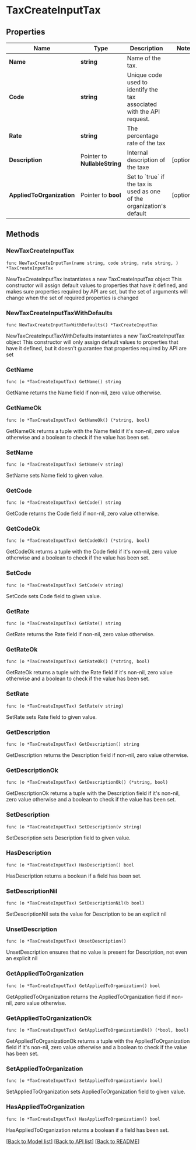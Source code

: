 # TaxCreateInputTax

## Properties

Name | Type | Description | Notes
------------ | ------------- | ------------- | -------------
**Name** | **string** | Name of the tax. | 
**Code** | **string** | Unique code used to identify the tax associated with the API request. | 
**Rate** | **string** | The percentage rate of the tax | 
**Description** | Pointer to **NullableString** | Internal description of the taxe | [optional] 
**AppliedToOrganization** | Pointer to **bool** | Set to &#x60;true&#x60; if the tax is used as one of the organization&#39;s default | [optional] 

## Methods

### NewTaxCreateInputTax

`func NewTaxCreateInputTax(name string, code string, rate string, ) *TaxCreateInputTax`

NewTaxCreateInputTax instantiates a new TaxCreateInputTax object
This constructor will assign default values to properties that have it defined,
and makes sure properties required by API are set, but the set of arguments
will change when the set of required properties is changed

### NewTaxCreateInputTaxWithDefaults

`func NewTaxCreateInputTaxWithDefaults() *TaxCreateInputTax`

NewTaxCreateInputTaxWithDefaults instantiates a new TaxCreateInputTax object
This constructor will only assign default values to properties that have it defined,
but it doesn't guarantee that properties required by API are set

### GetName

`func (o *TaxCreateInputTax) GetName() string`

GetName returns the Name field if non-nil, zero value otherwise.

### GetNameOk

`func (o *TaxCreateInputTax) GetNameOk() (*string, bool)`

GetNameOk returns a tuple with the Name field if it's non-nil, zero value otherwise
and a boolean to check if the value has been set.

### SetName

`func (o *TaxCreateInputTax) SetName(v string)`

SetName sets Name field to given value.


### GetCode

`func (o *TaxCreateInputTax) GetCode() string`

GetCode returns the Code field if non-nil, zero value otherwise.

### GetCodeOk

`func (o *TaxCreateInputTax) GetCodeOk() (*string, bool)`

GetCodeOk returns a tuple with the Code field if it's non-nil, zero value otherwise
and a boolean to check if the value has been set.

### SetCode

`func (o *TaxCreateInputTax) SetCode(v string)`

SetCode sets Code field to given value.


### GetRate

`func (o *TaxCreateInputTax) GetRate() string`

GetRate returns the Rate field if non-nil, zero value otherwise.

### GetRateOk

`func (o *TaxCreateInputTax) GetRateOk() (*string, bool)`

GetRateOk returns a tuple with the Rate field if it's non-nil, zero value otherwise
and a boolean to check if the value has been set.

### SetRate

`func (o *TaxCreateInputTax) SetRate(v string)`

SetRate sets Rate field to given value.


### GetDescription

`func (o *TaxCreateInputTax) GetDescription() string`

GetDescription returns the Description field if non-nil, zero value otherwise.

### GetDescriptionOk

`func (o *TaxCreateInputTax) GetDescriptionOk() (*string, bool)`

GetDescriptionOk returns a tuple with the Description field if it's non-nil, zero value otherwise
and a boolean to check if the value has been set.

### SetDescription

`func (o *TaxCreateInputTax) SetDescription(v string)`

SetDescription sets Description field to given value.

### HasDescription

`func (o *TaxCreateInputTax) HasDescription() bool`

HasDescription returns a boolean if a field has been set.

### SetDescriptionNil

`func (o *TaxCreateInputTax) SetDescriptionNil(b bool)`

 SetDescriptionNil sets the value for Description to be an explicit nil

### UnsetDescription
`func (o *TaxCreateInputTax) UnsetDescription()`

UnsetDescription ensures that no value is present for Description, not even an explicit nil
### GetAppliedToOrganization

`func (o *TaxCreateInputTax) GetAppliedToOrganization() bool`

GetAppliedToOrganization returns the AppliedToOrganization field if non-nil, zero value otherwise.

### GetAppliedToOrganizationOk

`func (o *TaxCreateInputTax) GetAppliedToOrganizationOk() (*bool, bool)`

GetAppliedToOrganizationOk returns a tuple with the AppliedToOrganization field if it's non-nil, zero value otherwise
and a boolean to check if the value has been set.

### SetAppliedToOrganization

`func (o *TaxCreateInputTax) SetAppliedToOrganization(v bool)`

SetAppliedToOrganization sets AppliedToOrganization field to given value.

### HasAppliedToOrganization

`func (o *TaxCreateInputTax) HasAppliedToOrganization() bool`

HasAppliedToOrganization returns a boolean if a field has been set.


[[Back to Model list]](../README.md#documentation-for-models) [[Back to API list]](../README.md#documentation-for-api-endpoints) [[Back to README]](../README.md)


